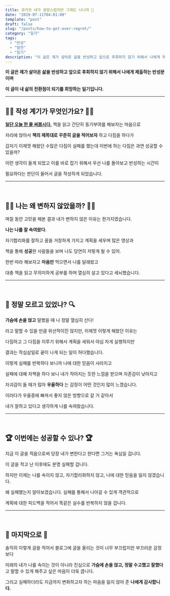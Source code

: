 ```yaml
---
title: 과거의 내가 원망스럽지만 그래도 나니까 🤣
date: "2019-07-11T04:01:00"
template: "post"
draft: false
slug: "/posts/how-to-get-over-regret/"
category: "일기"
tags:
  - "반성"
  - "발전"
  - "일기"
description: "이 글은 제가 살아온 삶을 반성하고 앞으로 후회하지 않기 위해서 나에게 제출하는 반성문이며 이 글이 내 삶의 전환점이 되기를 희망하는 일기입니다."
---
```


**이 글은 제가 살아온 삶을 반성하고 앞으로 후회하지 않기 위해서 나에게 제출하는 반성문이며**
    
**이 글이 내 삶의 전환점이 되기를 희망하는 일기입니다.**

___

## ✍🏻 작성 계기가 무엇인가요? ✍🏻 

**[일단 오늘 한 줄 써봅시다.](https://book.naver.com/bookdb/book_detail.nhn?bid=14483729)** 책을 읽고 간단히 동기부여를 해보자는 마음으로

자리에 앉아서 **책의 제목대로 꾸준히 글을 적어보자** 하고 다짐을 하다가

갑자기 이제껏 해왔던 수많은 다짐이 실패를 했는데 이번에 하는 다짐은 과연 성공할 수 있을까?

이런 생각이 들게 되었고 이를 바로 잡기 위해서 우선 나를 돌아보고 반성하는 시간이

필요하다는 판단이 들어서 글을 작성하게 되었습니다.

___

<br>

## ‍‍🤷🏽‍ 나는 왜 변하지 않았을까? 🤷🏽‍

며칠 동안 고민을 해본 결과 내가 변하지 않은 이유는 한가지였습니다.

**나는 나를 잘 속여왔다.**

자기합리화를 잘하고 꿈을 거창하게 가지고 계획을 세우며 많은 영상과

책을 통해 **성공**한 사람들을 보며 나도 당연히 저렇게 될 수 있어.

한번 따라 해보자고 **마음만** 먹으면서 나를 달래왔고

대충 책을 읽고 무의미하게 공부를 하며 열심히 살고 있다고 세뇌했습니다.

___

<br>

## 🔎 정말 모르고 있었나? 🔍

**가슴에 손을 얹고** 말했을 때 나 정말 열심히 산다!

라고 말할 수 있을 만큼 위선적이진 않지만, 이제껏 이렇게 해왔던 이유는

다짐하고 그 다짐을 이루기 위해서 계획을 세워서 야심 차게 실행하지만 

결과는 작심삼일로 끝이 나게 되는 일이 허다했습니다.

이렇게 실패를 반복하다 보니까 나에 대한 믿음이 사라지고

실패에 대해 자책을 하다 보니 내가 작아지는 듯한 느낌을 받으며 자존감이 낮아지고 

자괴감이 들 때가 많아 **우울하다** 는 감정이 어떤 것인지 많이 느꼈습니다.

이러다가 우울증에 빠져서 좋지 않은 방향으로 갈 거 같아서

내가 잘하고 있다고 생각하게 나를 속여왔습니다.

___

<br>

## 🏆 이번에는 성공할 수 있나? 🏆

지금 이 글을 적음으로써 당장 내가 변한다고 한다면 그거는 욕심일 겁니다.

이 글을 적고 난 이후에도 분명 실패할 겁니다.

하지만 이제는 나를 속이지 않고, 자기합리화하지 않고, 나에 대한 믿음을 잃지 않겠습니다.

왜 실패했는지 알아보겠습니다. 실패를 통해서 나아갈 수 있게 객관적으로

계획에 대한 피드백을 적어서 똑같은 실수를 반복하지 않을 겁니다.

___

<br>

## 💬 마지막으로 💬

솔직히 이렇게 글을 적어서 블로그에 글을 올리는 것이 너무 부끄럽지만 부끄러운 감정보다

미래의 내가 나를 속이는 것이 아니라 진심으로 **가슴에 손을 얹고, 정말 수고했고 잘했다**고 말할 수 있게 해주고 싶은 마음이 더욱 큽니다.

그리고 실패하더라도 지금까지 변화하고자 하는 마음을 잃지 않아 준 **나에게 감사합니다.**